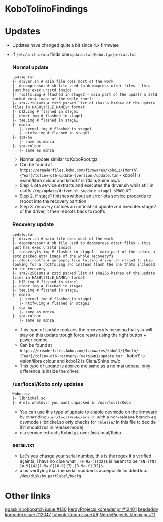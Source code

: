 # KoboTolinoFindings

# Updates

- Updates have changed quite a bit since 4.x firmware
- if `/etc/init.d/ota` finds one `update.tar|Kobo.tgz|serial.txt`

  ### Normal update

  ```
  update.tar
  |- driver.sh # main file does most of the work
  |- decompressor # sh file used to decompress other files - this just has exec unzstd inside
  |- rootfs.img # flashed in stage2 - main part of the update a zstd packed ext4 image of the whole rootfs
  |- sha2-256sums # zstd packed list of sha256 hashes of the update files in HASH\tFILE_NAME\n format
  |- bl2.img # flashed in stage1
  |- uboot.img # flashed in stage1
  |- tee.img # flashed in stage1
  |- monza
     |- kernel.img # flashed in stage1
     |- ntxfw.img # flashed in stage1
  |- spa-bw
     |- same as monza
  |- spa-colour
     |- same as monza
  ```

  - Normal update similar to KoboRoot.tgz
  - Can be found at `https://ereaderfiles.kobo.com/firmwares/kobo11/{Month}{Year}/tolino-qt6-update-{version}/update.tar` - kobo11 is vision/libra colour and kobo12 is Clara/Shine bw/c
  - Step 1. ota service extracts and executes the driver.sh while still in rootfs `/tmp/update/driver.sh $update stage1 $PRODUCT`
  - Step 2. if stage1 finishes without an error ota service proceeds to reboot into the recovery partition
  - Step 3. recovery notices an unfinished update and executes stage2 of the driver, it then reboots back to rootfs

  ### Recovery update

  ```
  update.tar
  |- driver.sh # main file does most of the work
  |- decompressor # sh file used to decompress other files - this just has exec unzstd inside
  |- recoveryfs.img # flashed in stage1 - main part of the update a zstd packed ext4 image of the whole recoveryfs
  |- stock-rootfs # an empty file telling driver.sh stage2 to skip looking for a rootfs.img and instead flash the one thats included in the recovery
  |- sha2-256sums # zstd packed list of sha256 hashes of the update files in HASH\tFILE_NAME\n format
  |- bl2.img # flashed in stage1
  |- uboot.img # flashed in stage1
  |- tee.img # flashed in stage1
  |- monza
     |- kernel.img # flashed in stage1
     |- ntxfw.img # flashed in stage1
  |- spa-bw
     |- same as monza
  |- spa-colour
     |- same as monza
  ```

  - This type of update replaces the recoveryfs meaning that you will stay on this update trough force resets using the right button + power combo
  - Can be found at `https://ereaderfiles.kobo.com/firmwares/kobo11/{Month}{Year}/tolino-qt6-recovery-{version}/update.tar` - kobo11 is vision/libra colour and kobo12 is Clara/Shine bw/c
  - This type of update is applied the same as a normal udpate, only difference is inside the driver.

  ### /usr/local/Kobo only updates

  ```
  Kobo.tgz
  |- libnickel.so
  |- # etc whatever you want unpacked in /usr/local/Kobo
  ```

  - You can use this type of update to enable devmode on the firmware by overriding `/usr/local/Kobo/branch` with a non-release branch eg. devmode (libnickel.so only checks for `release/` in this file to decide if it should run in release mode)
  - ota service extracts Kobo.tgz over /usr/local/Kobo

  ### serial.txt

  - Let's you change your serial number, this is the regex it's verified againts, i have no clue what `,[0-9a-f]{32}$` is meant to be
    `^SN-[TN][0-9]{4}[1-9A-C][0-9]{7},[0-9a-f]{32}$`
  - after verifying that the serial number is acceptable its dded into `/dev/disk/by-partlabel/hwcfg`

# Other links

[pgaskin kobopatch issue #130](https://github.com/pgaskin/kobopatch-patches/issues/130)
[NerdyProjects koreader pr #12401](https://github.com/koreader/koreader/pull/12401)
[beedaddy koreader issue #12047](https://github.com/koreader/koreader/issues/12047)
[fohvok kfmon issue #9](https://github.com/NiLuJe/kfmon/issues/9)
[NerdyProjects kfmon pr #11](https://github.com/NiLuJe/kfmon/pull/11)